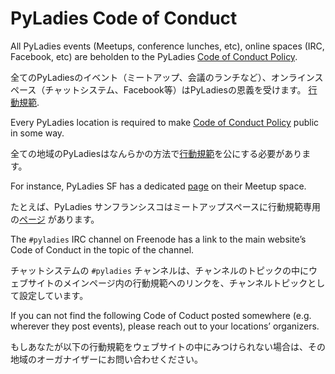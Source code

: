 # PyLadies Code of Conduct
    
    
All PyLadies events (Meetups, conference lunches, etc), online spaces (IRC, Facebook, etc) are beholden to the PyLadies [Code of Conduct Policy](http://kit.pyladies.com/en/latest/member/coc.html#coc).    

全てのPyLadiesのイベント（ミートアップ、会議のランチなど）、オンラインスペース（チャットシステム、Facebook等）はPyLadiesの恩義を受けます。 [行動規範](http://kit.pyladies.com/en/latest/member/coc.html#coc).        
    
Every PyLadies location is required to make [Code of Conduct Policy](http://kit.pyladies.com/en/latest/member/coc.html#coc) public in some way.     

全ての地域のPyLadiesはなんらかの方法で[行動規範](http://kit.pyladies.com/en/latest/member/coc.html#coc)を公にする必要があります。
    
For instance, PyLadies SF has a dedicated [page](http://www.meetup.com/PyLadiesSF/pages/Code_Of_Conduct/) on their Meetup space.    
    
たとえば、PyLadies サンフランシスコはミートアップスペースに行動規範専用の[ページ](http://www.meetup.com/PyLadiesSF/pages/Code_Of_Conduct/) があります。

The `#pyladies` IRC channel on Freenode has a link to the main website’s Code of Conduct in the topic of the channel.    

チャットシステムの `#pyladies` チャンネルは、チャンネルのトピックの中にウェブサイトのメインページ内の行動規範へのリンクを、チャンネルトピックとして設定しています。    
    
If you can not find the following Code of Coduct posted somewhere (e.g. wherever they post events), please reach out to your locations’ organizers.    

もしあなたが以下の行動規範をウェブサイトの中にみつけられない場合は、その地域のオーガナイザーにお問い合わせください。
    
    
